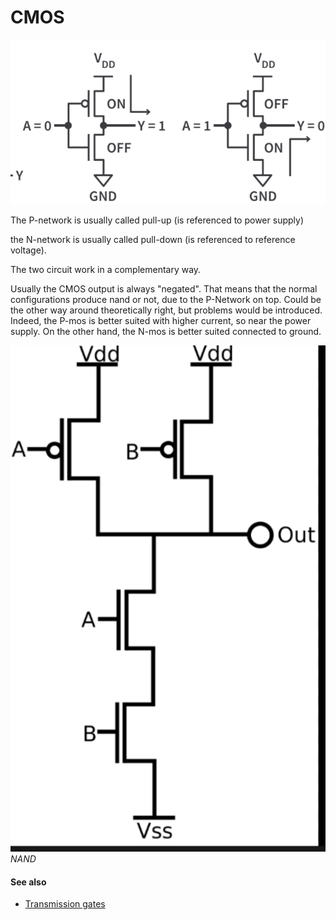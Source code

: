 # CMOS

![](media/Pasted%20image%2020230525190110.png)

The P-network is usually called pull-up (is referenced to power supply)

the N-network is usually called pull-down (is referenced to reference voltage).

The two circuit work in a complementary way.

Usually the CMOS output is always "negated". That means that the normal configurations produce nand or not, due to the P-Network on top. Could be the other way around theoretically right, but problems would be introduced. Indeed, the P-mos is better suited with higher current, so near the power supply. On the other hand, the N-mos is better suited connected to ground.

![](media/Pasted%20image%2020230525190153.png)
*NAND*

#### See also
- [Transmission gates](transmission-gates.md)


